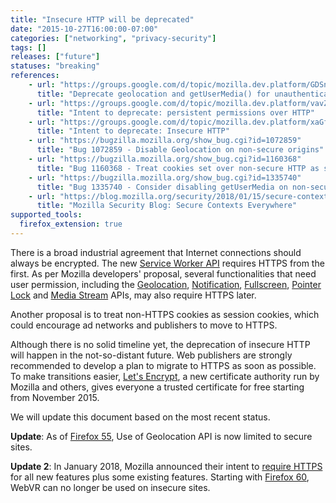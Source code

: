 ```yaml
---
title: "Insecure HTTP will be deprecated"
date: "2015-10-27T16:00:00-07:00"
categories: ["networking", "privacy-security"]
tags: []
releases: ["future"]
statuses: "breaking"
references:
    - url: "https://groups.google.com/d/topic/mozilla.dev.platform/GDSnSI9inOo/discussion"
      title: "Deprecate geolocation and getUserMedia() for unauthenticated origins"
    - url: "https://groups.google.com/d/topic/mozilla.dev.platform/vavZdN4tX44/discussion"
      title: "Intent to deprecate: persistent permissions over HTTP"
    - url: "https://groups.google.com/d/topic/mozilla.dev.platform/xaGffxAM-hs/discussion"
      title: "Intent to deprecate: Insecure HTTP"
    - url: "https://bugzilla.mozilla.org/show_bug.cgi?id=1072859"
      title: "Bug 1072859 - Disable Geolocation on non-secure origins"
    - url: "https://bugzilla.mozilla.org/show_bug.cgi?id=1160368"
      title: "Bug 1160368 - Treat cookies set over non-secure HTTP as session cookies"
    - url: "https://bugzilla.mozilla.org/show_bug.cgi?id=1335740"
      title: "Bug 1335740 - Consider disabling getUserMedia on non-secure origins"
    - url: "https://blog.mozilla.org/security/2018/01/15/secure-contexts-everywhere/"
      title: "Mozilla Security Blog: Secure Contexts Everywhere"
supported_tools:
  firefox_extension: true
---
```

There is a broad industrial agreement that Internet connections should always be encrypted. The new [Service Worker API](https://developer.mozilla.org/docs/Web/API/Service_Worker_API) requires HTTPS from the first. As per Mozilla developers' proposal, several functionalities that need user permission, including the [Geolocation](https://developer.mozilla.org/docs/Web/API/Geolocation/Using_geolocation), [Notification](https://developer.mozilla.org/docs/Web/API/Notifications_API), [Fullscreen](https://developer.mozilla.org/docs/Web/API/Fullscreen_API), [Pointer Lock](https://developer.mozilla.org/docs/Web/API/Pointer_Lock_API) and [Media Stream](https://developer.mozilla.org/docs/Web/API/Media_Streams_API) APIs, may also require HTTPS later.

Another proposal is to treat non-HTTPS cookies as session cookies, which could encourage ad networks and publishers to move to HTTPS.

Although there is no solid timeline yet, the deprecation of insecure HTTP will happen in the not-so-distant future. Web publishers are strongly recommended to develop a plan to migrate to HTTPS as soon as possible. To make transitions easier, [Let's Encrypt](https://letsencrypt.org/), a new certificate authority run by Mozilla and others, gives everyone a trusted certificate for free starting from November 2015.

We will update this document based on the most recent status.

**Update**: As of [Firefox 55](https://www.fxsitecompat.dev/en-CA/docs/2017/use-of-geolocation-api-is-now-limited-to-secure-sites/), Use of Geolocation API is now limited to secure sites.

**Update 2**: In January 2018, Mozilla announced their intent to [require HTTPS](https://blog.mozilla.org/security/2018/01/15/secure-contexts-everywhere/) for all new features plus some existing features. Starting with [Firefox 60](https://www.fxsitecompat.dev/en-CA/docs/2017/webvr-can-no-longer-be-used-on-insecure-sites/), WebVR can no longer be used on insecure sites.
